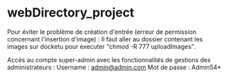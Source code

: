 # webDirectory_project

Pour éviter le problème de création d'entrée (erreur de permission concernant l'insertion d'image) : 
Il faut aller au dossier contenant les images sur docketu pour executer "chmod -R 777 uploadImages".

Accès au compte super-admin avec les fonctionnalités de gestions des administrateurs :
Username : admin@admin.com 
Mot de passe : Admin54*
